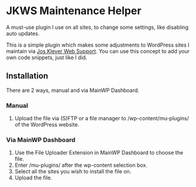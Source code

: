 # JKWS Maintenance Helper
A must-use plugin I use on all sites, to change some settings, like disabling auto updates.

This is a simple plugin which makes some adjustments to WordPress sites I maintain via [Jos Klever Web Support](https://joskleverwebsupport.nl).
You can use this concept to add your own code snippets, just like I did.

## Installation
There are 2 ways, manual and via MainWP Dashboard.

### Manual
1. Upload the file via (S)FTP or a file manager to /wp-content/mu-plugins/ of the WordPress website.

### Via MainWP Dashboard
1. Use the File Uploader Extension in MainWP Dashboard to choose the file.
2. Enter /mu-plugins/ after the wp-content selection box.
3. Select all the sites you wish to install the file on.
4. Upload the file.
